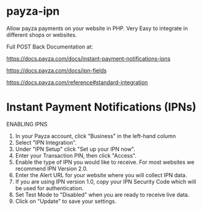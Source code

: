 # payza-ipn

Allow payza payments on your website in PHP. Very Easy to integrate in different shops or websites.

Full POST Back Documentation at:

https://docs.payza.com/docs/instant-payment-notifications-ipns

https://docs.payza.com/docs/ipn-fields

https://docs.payza.com/reference#standard-integration


# Instant Payment Notifications (IPNs)
ENABLING IPNS
1) In your Payza account, click "Business" in the left-hand column
2) Select "IPN Integration".
3) Under "IPN Setup" click "Set up your IPN now".
4) Enter your Transaction PIN, then click "Access".
5) Enable the type of IPN you would like to receive. For most websites we recommend IPN Version 2.0.
6) Enter the Alert URL for your website where you will collect IPN data.
7) If you are using IPN version 1.0, copy your IPN Security Code which will be used for authentication.
8) Set Test Mode to "Disabled" when you are ready to receive live data.
9) Click on "Update" to save your settings.

